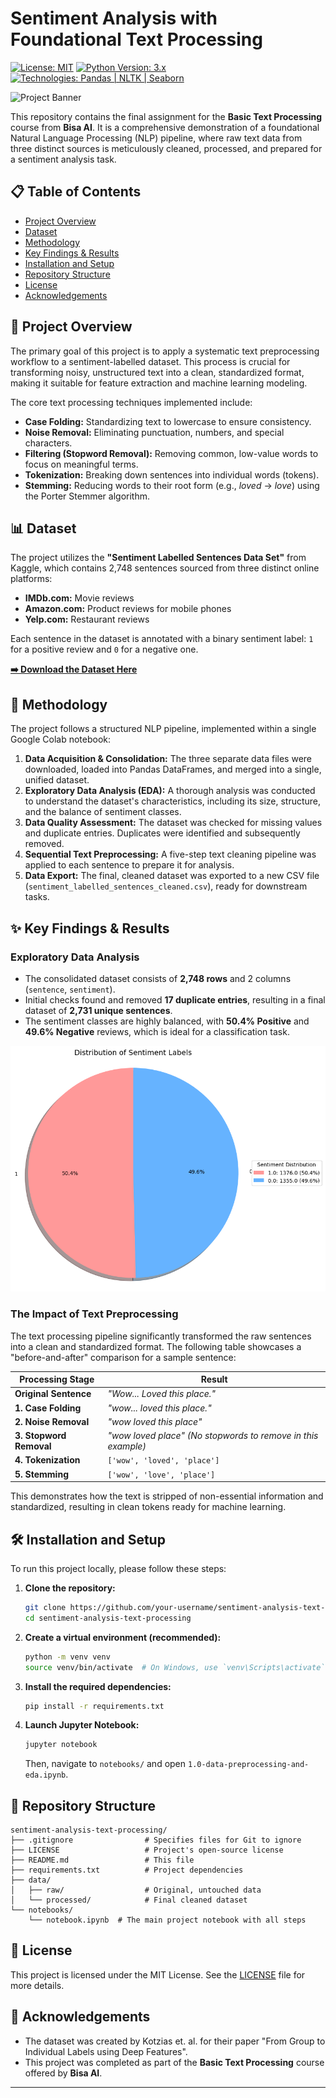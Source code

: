 # Sentiment Analysis with Foundational Text Processing

[![License: MIT](https://img.shields.io/badge/License-MIT-blue.svg)](https://opensource.org/licenses/MIT)
[![Python Version: 3.x](https://img.shields.io/badge/Python-3.x-brightgreen.svg)](https://www.python.org/)
[![Technologies: Pandas | NLTK | Seaborn](https://img.shields.io/badge/Technologies-Pandas%20%7C%20NLTK%20%7C%20Seaborn-ff69b4)](https://github.com/)

![Project Banner](https://user-images.githubusercontent.com/7065401/52227183-6ce80000-28a1-11e9-9154-106d87175443.png)

This repository contains the final assignment for the **Basic Text Processing** course from **Bisa AI**. It is a comprehensive demonstration of a foundational Natural Language Processing (NLP) pipeline, where raw text data from three distinct sources is meticulously cleaned, processed, and prepared for a sentiment analysis task.

## 📋 Table of Contents
- [Project Overview](#-project-overview)
- [Dataset](#-dataset)
- [Methodology](#-methodology)
- [Key Findings & Results](#-key-findings--results)
- [Installation and Setup](#-installation-and-setup)
- [Repository Structure](#-repository-structure)
- [License](#-license)
- [Acknowledgements](#-acknowledgements)

## 🚀 Project Overview

The primary goal of this project is to apply a systematic text preprocessing workflow to a sentiment-labelled dataset. This process is crucial for transforming noisy, unstructured text into a clean, standardized format, making it suitable for feature extraction and machine learning modeling.

The core text processing techniques implemented include:
*   **Case Folding:** Standardizing text to lowercase to ensure consistency.
*   **Noise Removal:** Eliminating punctuation, numbers, and special characters.
*   **Filtering (Stopword Removal):** Removing common, low-value words to focus on meaningful terms.
*   **Tokenization:** Breaking down sentences into individual words (tokens).
*   **Stemming:** Reducing words to their root form (e.g., *loved* → *love*) using the Porter Stemmer algorithm.

## 📊 Dataset

The project utilizes the **"Sentiment Labelled Sentences Data Set"** from Kaggle, which contains 2,748 sentences sourced from three distinct online platforms:
*   **IMDb.com:** Movie reviews
*   **Amazon.com:** Product reviews for mobile phones
*   **Yelp.com:** Restaurant reviews

Each sentence in the dataset is annotated with a binary sentiment label: `1` for a positive review and `0` for a negative one.

[**➡️ Download the Dataset Here**](https://www.kaggle.com/datasets/marklvl/sentiment-labelled-sentences-data-set/data)

## 🔬 Methodology

The project follows a structured NLP pipeline, implemented within a single Google Colab notebook:

1.  **Data Acquisition & Consolidation:** The three separate data files were downloaded, loaded into Pandas DataFrames, and merged into a single, unified dataset.
2.  **Exploratory Data Analysis (EDA):** A thorough analysis was conducted to understand the dataset's characteristics, including its size, structure, and the balance of sentiment classes.
3.  **Data Quality Assessment:** The dataset was checked for missing values and duplicate entries. Duplicates were identified and subsequently removed.
4.  **Sequential Text Preprocessing:** A five-step text cleaning pipeline was applied to each sentence to prepare it for analysis.
5.  **Data Export:** The final, cleaned dataset was exported to a new CSV file (`sentiment_labelled_sentences_cleaned.csv`), ready for downstream tasks.

## ✨ Key Findings & Results

### Exploratory Data Analysis
- The consolidated dataset consists of **2,748 rows** and 2 columns (`sentence`, `sentiment`).
- Initial checks found and removed **17 duplicate entries**, resulting in a final dataset of **2,731 unique sentences**.
- The sentiment classes are highly balanced, with **50.4% Positive** and **49.6% Negative** reviews, which is ideal for a classification task.

![Distribution of Sentiment Labels](https://github.com/LatiefDataVisionary/sentiment-analysis-text-processing-bisa-ai/blob/main/reports/Distribution%20of%20Sentiment%20Labels.png)

### The Impact of Text Preprocessing

The text processing pipeline significantly transformed the raw sentences into a clean and standardized format. The following table showcases a "before-and-after" comparison for a sample sentence:

| Processing Stage       | Result                                                                     |
| ---------------------- | -------------------------------------------------------------------------- |
| **Original Sentence**  | *"Wow... Loved this place."*                                                |
| **1. Case Folding**    | *"wow... loved this place."*                                                |
| **2. Noise Removal**   | *"wow loved this place"*                                                   |
| **3. Stopword Removal**| *"wow loved place"*  *(No stopwords to remove in this example)*             |
| **4. Tokenization**    | `['wow', 'loved', 'place']`                                                |
| **5. Stemming**        | `['wow', 'love', 'place']`                                                 |

This demonstrates how the text is stripped of non-essential information and standardized, resulting in clean tokens ready for machine learning.

## 🛠️ Installation and Setup

To run this project locally, please follow these steps:

1.  **Clone the repository:**
    ```bash
    git clone https://github.com/your-username/sentiment-analysis-text-processing.git
    cd sentiment-analysis-text-processing
    ```

2.  **Create a virtual environment (recommended):**
    ```bash
    python -m venv venv
    source venv/bin/activate  # On Windows, use `venv\Scripts\activate`
    ```

3.  **Install the required dependencies:**
    ```bash
    pip install -r requirements.txt
    ```

4.  **Launch Jupyter Notebook:**
    ```bash
    jupyter notebook
    ```
    Then, navigate to `notebooks/` and open `1.0-data-preprocessing-and-eda.ipynb`.

## 📂 Repository Structure

```
sentiment-analysis-text-processing/
├── .gitignore                # Specifies files for Git to ignore
├── LICENSE                   # Project's open-source license
├── README.md                 # This file
├── requirements.txt          # Project dependencies
├── data/
│   ├── raw/                  # Original, untouched data
│   └── processed/            # Final cleaned dataset
└── notebooks/
    └── notebook.ipynb  # The main project notebook with all steps
```

## 📜 License
This project is licensed under the MIT License. See the [LICENSE](LICENSE) file for more details.

## 🙏 Acknowledgements
*   The dataset was created by Kotzias et. al. for their paper "From Group to Individual Labels using Deep Features".
*   This project was completed as part of the **Basic Text Processing** course offered by **Bisa AI**.

---
